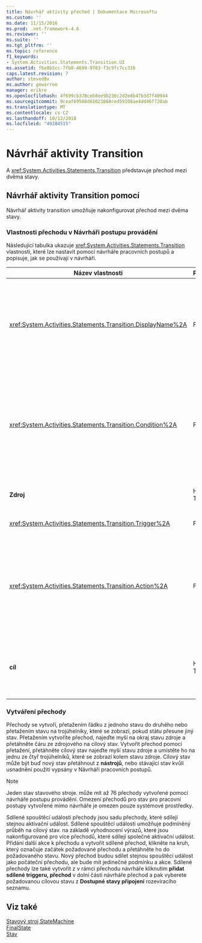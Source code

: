 ```yaml
---
title: Návrhář aktivity přechod | Dokumentace Microsoftu
ms.custom: ''
ms.date: 11/15/2016
ms.prod: .net-framework-4.6
ms.reviewer: ''
ms.suite: ''
ms.tgt_pltfrm: ''
ms.topic: reference
f1_keywords:
- System.Activities.Statements.Transition.UI
ms.assetid: f6e8b5cc-7fb8-4699-9703-f3c9fc7cc316
caps.latest.revision: 7
author: steved0x
ms.author: gewarren
manager: erikre
ms.openlocfilehash: 4f699cb378ceb8ee9b236c2d2e8b47b3d7f40944
ms.sourcegitcommit: 9ceaf69568d61023868ced59108ae4dd46f720ab
ms.translationtype: MT
ms.contentlocale: cs-CZ
ms.lasthandoff: 10/12/2018
ms.locfileid: "49284515"
---
```

# <a name="transition-activity-designer"></a>Návrhář aktivity Transition
A <xref:System.Activities.Statements.Transition> představuje přechod mezi dvěma stavy.  
  
## <a name="using-the-transition-activity-designer"></a>Návrhář aktivity Transition pomocí  
 Návrhář aktivity transition umožňuje nakonfigurovat přechod mezi dvěma stavy.  
  
### <a name="transition-properties-in-the-workflow-designer"></a>Vlastnosti přechodu v Návrháři postupu provádění  
 Následující tabulka ukazuje <xref:System.Activities.Statements.Transition> vlastnosti, které lze nastavit pomocí návrháře pracovních postupů a popisuje, jak se používají v návrháři.  
  
|Název vlastnosti|Požadováno|Použití|  
|-------------------|--------------|-----------|  
|<xref:System.Activities.Statements.Transition.DisplayName%2A>|False|Určuje popisný název <xref:System.Activities.Statements.Transition> návrháře aktivit. Výchozí hodnota je **T1**. Hodnotu lze upravit v mřížce vlastností v hlavičce návrháře rozšířené přechodu a v záhlaví oddílu akce v Návrháři rozšířené přechodu. <xref:System.Activities.Activity.DisplayName%2A> Se používá v navigace s popisem cesty, který se zobrazí v horní části návrháře postupu provádění.<br /><br /> I když <xref:System.Activities.Activity.DisplayName%2A> není bezpodmínečně nutné, je osvědčeným postupem je použití jednoho.|  
|<xref:System.Activities.Statements.Transition.Condition%2A>|False|Pokud jsou k dispozici, určuje výraz, který se musí vyhodnotit na **True** před řízení je předáno cílový stav. Tato podmínka se dá upravit v mřížce vlastností a v Návrháři rozšířené přechodu. Více podmínek ve sdílené přechodu se vyhodnocují v pořadí, v jakém jsou uvedeny v návrháři pro přechod. **Poznámka:** mějte na paměti, že pokud <xref:System.Activities.Statements.Transition.Condition%2A> přechodu vyhodnocen **False** (nebo vyhodnotit všechny podmínky sdílené spouštěcí události přechodu **False**), nedojde k přechodu a bude ho přeplánovat všechny aktivační události pro všechny přechody ze stavu. V tomto kurzu, nemůže tato situace nastat z důvodu způsob, jakým jsou podmínky nakonfigurované (máme konkrétní akce pro Určuje, zda je odhad správný nebo není správná).|  
|**Zdroj**|Hodnota TRUE|Označuje stav, ze kterého pochází tohoto přechodu. Kliknutím na název stavu zdroje návrháře zobrazení přepne na rozbalené zobrazení tohoto stavu. Tato hodnota nastavena, při přechodu je vytvořen a nedá se změnit.|  
|<xref:System.Activities.Statements.Transition.Trigger%2A>|False|Určuje aktivity, jejíž dokončení zahájí přechodu. Pokud chcete nastavit tuto aktivitu, přetáhněte aktivitu z **nástrojů** a umístěte ho do **aktivační událost** části přechodu.|  
|<xref:System.Activities.Statements.Transition.Action%2A>|False|Určuje, který se spouští po aktivitu spouštěcí události dokončení aktivity a <xref:System.Activities.Statements.Transition.Condition%2A>, pokud jsou k dispozici, je vyhodnocen jako **true**. Tato aktivita se spustí, až po přechod k určení stavu, <xref:System.Activities.Statements.State.Exit%2A> aktivity pro stav zdroje, pokud jsou k dispozici, je proveden. Po rozbalení návrháře přechod tuto hodnotu můžete nastavit přetažením aktivity z **nástrojů** a vyřadit ho do **akce** části přechodu. Může existovat více akcí pro jeden přechod. Jednotlivé akce lze rozšířit a uzavřeny a můžete seřadit kliknutím na tlačítko nahoru nebo šipku, která se zobrazí na akci pokud existuje více akcí v přechodu.|  
|**cíl**|Hodnota TRUE|Označuje stav, který stavový počítač přejde do po dokončení přechodu. To odpovídá <xref:System.Activities.Statements.Transition.To%2A> vlastnost přechodu v objektovém modelu. Kliknutím na název cílový stav zobrazení návrháře přepne na rozbalené zobrazení tohoto stavu. Tato hodnota nastavena, při přechodu je vytvořen a můžete změnit přetažením na šipku, která se připojuje k přechodu do stavu cílového v návrháři.|  
  
### <a name="creating-transitions"></a>Vytváření přechody  
 Přechody se vytvoří, přetažením řádku z jednoho stavu do druhého nebo přetažením stavu na trojúhelníky, které se zobrazí, pokud státu přesune jiný stav. Přetažením vytvoříte přechod, najeďte myší na okraj stavu zdroje a přetáhněte čáru ze zdrojového na cílový stav. Vytvořit přechod pomocí přetažení, přetáhněte cílový stav najeďte myší stavu zdroje a umístěte ho na jednu ze čtyř trojúhelníků, které se zobrazí kolem stavu zdroje. Cílový stav může být buď nový stav přetáhnout z **nástrojů**, nebo stávající stav kvůli usnadnění použití vypsány v Návrháři pracovních postupů.  
  
> [!NOTE]
>  Jeden stav stavového stroje. může mít až 76 přechody vytvořené pomocí návrháře postupu provádění. Omezení přechodů pro stav pro pracovní postupy vytvořené mimo návrháře je omezen pouze systémové prostředky.  
  
 Sdílené spouštěcí události přechody jsou sadu přechody, které sdílejí stejnou aktivační událost. Sdílené spouštěcí události umožňuje podmíněný průběh na cílový stav. na základě vyhodnocení výrazů, které jsou nakonfigurované pro více přechodů, které sdílejí společné aktivační událost. Přidání další akce k přechodu a vytvořit sdílené přechod, klikněte na kruh, který označuje začátek požadované přechodu a přetáhněte ho do požadovaného stavu. Nový přechod budou sdílet stejnou spouštěcí událost jako počáteční přechodu, ale bude mít jedinečné podmínku a akce. Sdílené přechody lze také vytvořit z v rámci přechodu návrháře kliknutím **přidat sdílené triggeru, přechod** v dolní části návrháře přechod a pak vyberete požadovanou cílovou stavu z  **Dostupné stavy připojení** rozevíracího seznamu.  
  
## <a name="see-also"></a>Viz také  
 [Stavový stroj StateMachine](../workflow-designer/statemachine-activity-designer.md)   
 [FinalState](../workflow-designer/finalstate-activity-designer.md)   
 [Stav](../workflow-designer/state-activity-designer.md)